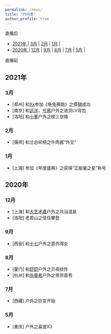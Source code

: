 ```yaml
---
permalink: /news/
title: "时间表"
author_profile: true
---
```


直播后

- [ 2021年 ](#head2021)
	 | [3月](#head3) | [2月](#head4) | [1月](#head5) |
- [ 2020年 ](#head6)
	| [12月](#head7) | [9月](#head8) | [8月](#head9) | [7月](#head10) | [5月](#head11) |
	
直播前

## <span id="head2021"> 2021年 </span>


### <span id="head3"> 3月</span>

* [郑州] 和[Xx](https://www.douyu.com/1402692)参加《龟兔赛跑》之摸腿成功
* [南京] 和[远洋](https://www.douyu.com/37)，[兮酱](https://www.douyu.com/1347617)户外之进货LV背包
* [洛阳] 和[小董](https://www.douyu.com/11118)户外之榜三空降

### <span id="head4"> 2月</span>

* [偃师] 和兰总轮椅之牛肉酱“外交”

### <span id="head5"> 1月</span>

* [上海] 参加《年度盛典》之获得“正能量之星”称号

## <span id="head6"> 2020年 </span>

### <span id="head7"> 12月</span>

* [上海] 和[大艺术嘉](https://www.douyu.com/3917746)户外之共浴温泉
* [洛阳] 老君山之信任攀登

### <span id="head8"> 9月</span>

* [西安] 和[十七](https://www.douyu.com/792252)户外之意外得女

### <span id="head9"> 8月</span>

* [厦门] 和[舒舒](https://www.douyu.com/4612531)户外之贝母挂件
* [杭州] 和[张曼希](https://www.douyu.com/6727718)户外之带货首秀

### <span id="head10"> 7月</span>

* [西藏] 户外之巨变开始

### <span id="head11"> 5月</span>

* [重庆] 户外之喜提X3
